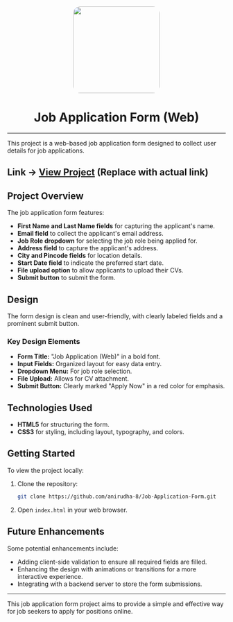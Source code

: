<div align="center">
    <img src="./src/images/job_application_form.png" width="200" style="border-radius: 1rem">
    <h1>Job Application Form (Web)</h1>
</div>

---

This project is a web-based job application form designed to collect user details for job applications.

## Link -> **[View Project](#)** (Replace with actual link)

## Project Overview

The job application form features:

- **First Name and Last Name fields** for capturing the applicant's name.
- **Email field** to collect the applicant's email address.
- **Job Role dropdown** for selecting the job role being applied for.
- **Address field** to capture the applicant's address.
- **City and Pincode fields** for location details.
- **Start Date field** to indicate the preferred start date.
- **File upload option** to allow applicants to upload their CVs.
- **Submit button** to submit the form.

## Design

The form design is clean and user-friendly, with clearly labeled fields and a prominent submit button.

### Key Design Elements

- **Form Title:** "Job Application (Web)" in a bold font.
- **Input Fields:** Organized layout for easy data entry.
- **Dropdown Menu:** For job role selection.
- **File Upload:** Allows for CV attachment.
- **Submit Button:** Clearly marked "Apply Now" in a red color for emphasis.

## Technologies Used

- **HTML5** for structuring the form.
- **CSS3** for styling, including layout, typography, and colors.

## Getting Started

To view the project locally:

1. Clone the repository:

    ```bash
    git clone https://github.com/anirudha-8/Job-Application-Form.git
    ```

2. Open `index.html` in your web browser.

## Future Enhancements

Some potential enhancements include:

- Adding client-side validation to ensure all required fields are filled.
- Enhancing the design with animations or transitions for a more interactive experience.
- Integrating with a backend server to store the form submissions.

---

This job application form project aims to provide a simple and effective way for job seekers to apply for positions online.
